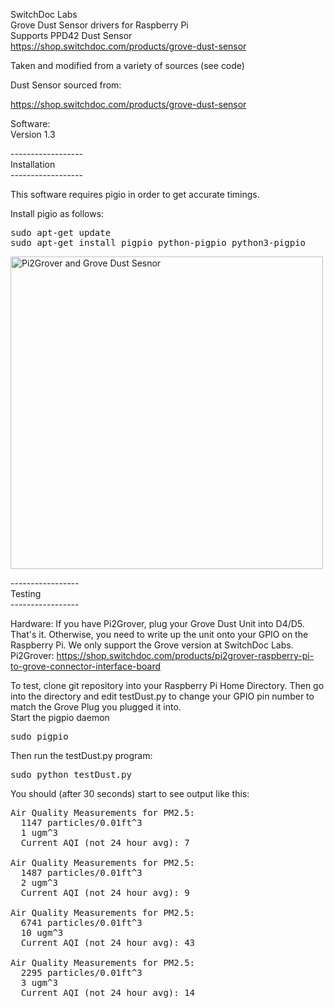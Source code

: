 SwitchDoc Labs <BR>
Grove Dust Sensor drivers for Raspberry Pi<BR>
Supports PPD42 Dust Sensor<BR>
https://shop.switchdoc.com/products/grove-dust-sensor
<BR>

Taken and modified from a variety of sources (see code)<BR>

Dust Sensor sourced from:

https://shop.switchdoc.com/products/grove-dust-sensor

Software: <BR>
Version 1.3<BR>

------------------<BR>
Installation<BR>
------------------<BR>

This software requires pigio in order to get accurate timings.

Install pigio as follows:

<pre>
sudo apt-get update
sudo apt-get install pigpio python-pigpio python3-pigpio
</pre>
<img src="http://www.switchdoc.com/wp-content/uploads/2018/09/IMG_7366.jpg" alt="Pi2Grover and Grove Dust Sesnor " width="500" >

-----------------<BR>
Testing<BR>
-----------------<BR>

Hardware:  If you have Pi2Grover, plug your Grove Dust Unit into D4/D5.   That's it.
Otherwise, you need to write up the unit onto your GPIO on the Raspberry Pi.  We only support the Grove version at SwitchDoc Labs.
<BR>
Pi2Grover:  https://shop.switchdoc.com/products/pi2grover-raspberry-pi-to-grove-connector-interface-board
<BR>

To test, clone git repository into your Raspberry Pi Home Directory.  Then go into the directory
and edit testDust.py to change your GPIO pin number to match the Grove Plug you plugged it into.
<BR>
Start the pigpio daemon<BR>
<pre>
sudo pigpio
</pre>

Then run the testDust.py program:

<pre>
sudo python testDust.py
</pre>

You should (after 30 seconds) start to see output like this:

<pre>
Air Quality Measurements for PM2.5:
  1147 particles/0.01ft^3
  1 ugm^3
  Current AQI (not 24 hour avg): 7

Air Quality Measurements for PM2.5:
  1487 particles/0.01ft^3
  2 ugm^3
  Current AQI (not 24 hour avg): 9

Air Quality Measurements for PM2.5:
  6741 particles/0.01ft^3
  10 ugm^3
  Current AQI (not 24 hour avg): 43

Air Quality Measurements for PM2.5:
  2295 particles/0.01ft^3
  3 ugm^3
  Current AQI (not 24 hour avg): 14
</pre>



